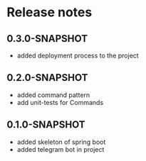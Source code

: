 # Release notes

## 0.3.0-SNAPSHOT

* added deployment process to the project

## 0.2.0-SNAPSHOT
* added command pattern
* add unit-tests for Commands

## 0.1.0-SNAPSHOT

* added skeleton of spring boot
* added telegram bot in project
